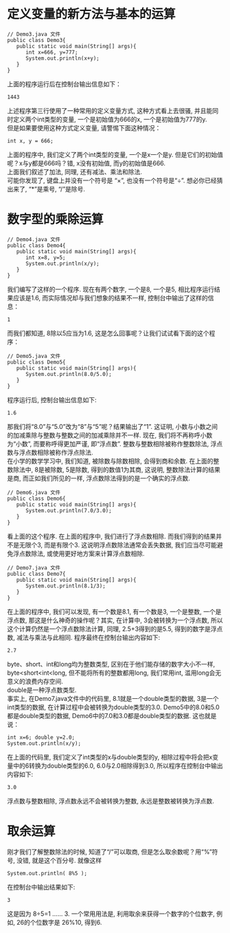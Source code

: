 # 定义变量的新方法与基本的运算  
```  
// Demo3.java 文件  
public class Demo3{  
   public static void main(String[] args){  
      int x=666, y=777;  
      System.out.println(x+y);  
   }  
}  
```  
上面的程序运行后在控制台输出信息如下：  
```
1443
```
上述程序第三行使用了一种常用的定义变量方式, 这种方式看上去很骚, 并且能同时定义两个int类型的变量, 一个是初始值为666的x, 一个是初始值为777的y.   
但是如果要使用这种方式定义变量, 请警惕下面这种情况：  
```
int x, y = 666;
```
上面的程序中, 我们定义了两个int类型的变量, 一个是x一个是y. 但是它们的初始值呢？x与y都是666吗？错, x没有初始值, 而y的初始值是666.   
上面我们叙述了加法, 同理, 还有减法、乘法和除法.   
可能你发现了, 键盘上并没有一个符号是 “×”, 也没有一个符号是“÷”. 想必你已经猜出来了, “*”是乘号, “/”是除号.   

# 数字型的乘除运算  
```
// Demo4.java 文件
public class Demo4{
   public static void main(String[] args){
      int x=8, y=5;
      System.out.println(x/y);
   }
}
```
我们编写了这样的一个程序. 现在有两个数字, 一个是8, 一个是5, 相比程序运行结果应该是1.6, 而实际情况却与我们想象的结果不一样, 控制台中输出了这样的信息： 
``` 
1
```
而我们都知道, 8除以5应当为1.6, 这是怎么回事呢？让我们试试看下面的这个程序：  
```
// Demo5.java 文件
public class Demo5{
   public static void main(String[] args){
      System.out.println(8.0/5.0);
   }
}
```

程序运行后, 控制台输出信息如下:  
```
1.6
```  
那我们将“8.0”与“5.0”改为“8”与“5”呢？结果输出了“1”. 这证明, 小数与小数之间的加减乘除与整数与整数之间的加减乘除并不一样.  现在, 我们将不再称呼小数为“小数”, 而要称呼得更加严谨, 即“浮点数”. 整数与整数相除被称作整数除法, 浮点数与浮点数相除被称作浮点除法.   
在小学的数学学习中, 我们知道, 被除数与除数相除, 会得到商和余数. 在上面的整数除法中, 8是被除数, 5是除数, 得到的数值1为其商, 这说明, 整数除法计算的结果是商, 而正如我们所见的一样, 浮点数除法得到的是一个确实的浮点数.   
```
// Demo6.java 文件 
public class Demo6{
   public static void main(String[] args){
      System.out.println(7.0/3.0);
   }
}
``` 

看上面的这个程序. 在上面的程序中, 我们进行了浮点数相除. 而我们得到的结果并不是无限个3, 而是有限个3. 这说明浮点数除法通常会丢失数据, 我们应当尽可能避免浮点数除法, 或使用更好地方案来计算浮点数相除.   
```
// Demo7.java 文件
public class Demo7{
   public static void main(String[] args){
      System.out.println(8.1/3);
   }
}
```  

在上面的程序中, 我们可以发现, 有一个数是8.1, 有一个数是3, 一个是整数, 一个是浮点数, 那这是什么神奇的操作呢？其实, 在计算中, 3会被转换为一个浮点数, 所以这个计算仍然是一个浮点数除法计算, 同理, 2.5+3得到的是5.5, 得到的数字是浮点数, 减法与乘法与此相同. 程序最终在控制台输出内容如下:   
```
2.7
```  
byte、short、int和long均为整数类型, 区别在于他们能存储的数字大小不一样, byte<short<int<long, 但不能将所有的整数都用long, 我们常用int, 滥用long会无意义的浪费内存空间.   
double是一种浮点数类型.   
事实上, 在Demo7.java文件中的代码里, 8.1就是一个double类型的数据, 3是一个int类型的数据, 在计算过程中会被转换为double类型的3.0. Demo5中的8.0和5.0都是double类型的数据, Demo6中的7.0和3.0都是double类型的数据. 这也就是说：  
```
int x=6; double y=2.0;
System.out.println(x/y);
```
在上面的代码里, 我们定义了int类型的x与double类型的y, 相除过程中将会把x变量中的6转换为double类型的6.0, 6.0与2.0相除得到3.0, 所以程序在控制台中输出内容如下:  
```  
3.0
```  
浮点数与整数相除, 浮点数永远不会被转换为整数, 永远是整数被转换为浮点数.   

# 取余运算  
刚才我们了解整数除法的时候, 知道了“/”可以取商, 但是怎么取余数呢？用“%”符号, 没错, 就是这个百分号. 就像这样  
```
System.out.println( 8%5 );
```
在控制台中输出结果如下:  
```
3
```
这是因为 8÷5=1 …… 3. 一个常用用法是, 利用取余来获得一个数字的个位数字, 例如, 26的个位数字是 26%10, 得到6. 